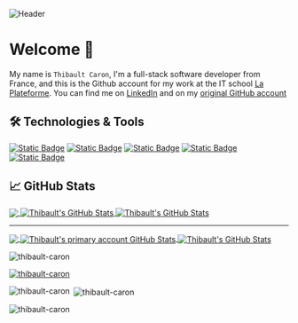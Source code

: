 ![Header]()

# Welcome 👋
<!--
**thibault-caron/thibault-caron** is a ✨ _special_ ✨ repository because its `README.md` (this file) appears on your GitHub profile.
-->

My name is `Thibault Caron`, I'm a full-stack software developer from France, and this is the Github account for my work at the IT school [La Plateforme](https://laplateforme.io/). 
You can find me on [LinkedIn](https://www.linkedin.com/in/thibault-caron-b848b668/) and on my [original GitHub account](https://github.com/abadyr)

## 🛠 Technologies & Tools

[![Static Badge](https://img.shields.io/badge/Code-Python-Informational?style=flat&logo=python&logoColor=white&color=yellow)](#)
[![Static Badge](https://img.shields.io/badge/Code-Html5-Informational?style=flat&logo=html5&logoColor=white&color=orange)](#)
[![Static Badge](https://img.shields.io/badge/Code-C%23-Informational?style=flat&logoColor=white&color=%23823298)](#)
[![Static Badge](https://custom-icon-badges.demolab.com/badge/C%23-%23823298.svg?logo=cshrp&logoColor=white)](#)
[![Static Badge](https://img.shields.io/badge/Tools-DotNet-Informational?style=flat&logo=dotnet&logoColor=white&color=%23512BD4)](#)

<!--
[![Static Badge](https://custom-icon-badges.demolab.com/badge/Code-C#-Informational?style=flat&logo=cshrp&logoColor=white&color=purple)](#)
-->
## &#x1f4c8; GitHub Stats

<a href="https://github.com/thibault-caron/thibault-caron">
  <img align="center" src="https://github-readme-stats.vercel.app/api/top-langs/?username=thibault-caron&title_color=ffffff&text_color=c9cacc&icon_color=2bbc8a&bg_color=1d1f21&langs_count=3" />
</a>

<a href="https://github.com/thibault-caron/thibault-caron">
  <img align="center" src="https://github-readme-stats.vercel.app/api?username=thibault-caron&show_icons=true&line_height=27&count_private=true&title_color=ffffff&text_color=c9cacc&icon_color=2bbc8a&bg_color=1d1f21" alt="Thibault's GitHub Stats" />
</a>

<a href="https://github.com/thibault-caron/thibault-caron">
<img align="center" src="https://github-readme-streak-stats.herokuapp.com/?user=thibault-caron&" alt="Thibault's GitHub Stats" />
</a>

---
<a href="https://github.com/abadyr/abadyr">
  <img align="center" src="https://github-readme-stats.vercel.app/api/top-langs/?username=abadyr&title_color=ffffff&text_color=c9cacc&icon_color=2bbc8a&bg_color=1d1f21&langs_count=3" />
</a>

<a href="https://github.com/abadyr/abadyr">
  <img align="center" src="https://github-readme-stats.vercel.app/api?username=abadyr&show_icons=true&line_height=27&count_private=true&title_color=ffffff&text_color=c9cacc&icon_color=2bbc8a&bg_color=1d1f21" alt="Thibault's primary account GitHub Stats" />
</a>

<a href="https://github.com/abadyr/abadyr">
<img align="center" src="https://github-readme-streak-stats.herokuapp.com/?user=abadyr&" alt="Thibault's GitHub Stats" />
</a>

<!--
<a href="https://github.com/MartinHeinz/python-project-blueprint">
  <img align="center" src="https://github-readme-stats.vercel.app/api/pin/?username=MartinHeinz&repo=python-project-blueprint&title_color=ffffff&text_color=c9cacc&icon_color=2bbc8a&bg_color=1d1f21" />
</a>

<a href="https://github.com/MartinHeinz/go-project-blueprint">
  <img align="center" src="https://github-readme-stats.vercel.app/api/pin/?username=MartinHeinz&repo=go-project-blueprint&title_color=ffffff&text_color=c9cacc&icon_color=2bbc8a&bg_color=1d1f21" />
</a>    
-->


<p align="left"> <img src="https://komarev.com/ghpvc/?username=thibault-caron&label=Profile%20views&color=0e75b6&style=flat" alt="thibault-caron" /> </p>

<p align="left"> <a href="https://github.com/ryo-ma/github-profile-trophy"><img src="https://github-profile-trophy.vercel.app/?username=thibault-caron" alt="thibault-caron" /></a> </p>

<p><img align="left" src="https://github-readme-stats.vercel.app/api/top-langs?username=thibault-caron&show_icons=true&locale=en&layout=compact" alt="thibault-caron" /></p>

<p>&nbsp;<img align="center" src="https://github-readme-stats.vercel.app/api?username=thibault-caron&show_icons=true&locale=en" alt="thibault-caron" /></p>

<p><img align="center" src="https://github-readme-streak-stats.herokuapp.com/?user=thibault-caron&" alt="thibault-caron" /></p>

<!-- Resources -->
<!-- Icons: https://simpleicons.org/ -->
<!-- GitHub Stats: https://github.com/anuraghazra/github-readme-stats -->
<!-- Emojis: https://emojipedia.org/emoji/ -->
<!-- HTML Emojis: https://www.fileformat.info/index.htm -->
<!-- Shields: https://shields.io/ -->
<!-- Awesome GitHub Profile README: https://github.com/abhisheknaiidu/awesome-github-profile-readme -->
